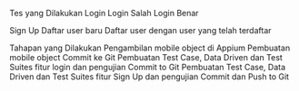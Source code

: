 Tes yang Dilakukan
Login
Login Salah
Login Benar

Sign Up
Daftar user baru
Daftar user dengan user yang telah terdaftar

Tahapan yang Dilakukan
Pengambilan mobile object di Appium
Pembuatan mobile object
Commit ke Git
Pembuatan Test Case, Data Driven dan Test Suites fitur login dan pengujian
Commit to Git
Pembuatan Test Case, Data Driven dan Test Suites fitur Sign Up dan pengujian
Commit dan Push to Git
